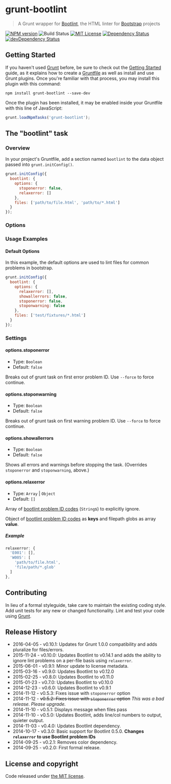 # grunt-bootlint

> A Grunt wrapper for [Bootlint](https://www.npmjs.org/package/bootlint), the HTML linter for [Bootstrap](https://getbootstrap.com) projects

[![NPM version](https://img.shields.io/npm/v/grunt-bootlint.svg)](https://www.npmjs.com/package/grunt-bootlint)
![Build Status](https://github.com/twbs/grunt-bootlint/workflows/Tests/badge.svg)
[![MIT License](https://img.shields.io/npm/l/grunt-bootlint.svg)](https://github.com/twbs/grunt-bootlint/blob/master/LICENSE)
[![Dependency Status](https://img.shields.io/david/twbs/grunt-bootlint.svg)](https://david-dm.org/twbs/grunt-bootlint)
[![devDependency Status](https://img.shields.io/david/dev/twbs/grunt-bootlint.svg)](https://david-dm.org/twbs/grunt-bootlint?type=dev)

## Getting Started

If you haven't used [Grunt](https://gruntjs.com/) before, be sure to check out the [Getting Started](https://gruntjs.com/getting-started) guide, as it explains how to create a [Gruntfile](https://gruntjs.com/sample-gruntfile) as well as install and use Grunt plugins. Once you're familiar with that process, you may install this plugin with this command:

```shell
npm install grunt-bootlint --save-dev
```

Once the plugin has been installed, it may be enabled inside your Gruntfile with this line of JavaScript:

```js
grunt.loadNpmTasks('grunt-bootlint');
```

## The "bootlint" task

### Overview

In your project's Gruntfile, add a section named `bootlint` to the data object passed into `grunt.initConfig()`.

```js
grunt.initConfig({
  bootlint: {
    options: {
      stoponerror: false,
      relaxerror: []
    },
    files: ['path/to/file.html', 'path/to/*.html']
  }
});
```

### Options

### Usage Examples

#### Default Options

In this example, the default options are used to lint files for common problems in bootstrap.

```js
grunt.initConfig({
  bootlint: {
    options: {
      relaxerror: [],
      showallerrors: false,
      stoponerror: false,
      stoponwarning: false
    },
    files: ['test/fixtures/*.html']
  }
});
```

### Settings

#### options.stoponerror

* Type: `Boolean`
* Default: `false`

Breaks out of grunt task on first error problem ID. Use `--force` to force continue.

#### options.stoponwarning

* Type: `Boolean`
* Default: `false`

Breaks out of grunt task on first warning problem ID. Use `--force` to force continue.

#### options.showallerrors

* Type: `Boolean`
* Default: `false`

Shows all errors and warnings before stopping the task. (Overrides `stoponerror` and `stoponwarning`, above.)

#### options.relaxerror

* Type: `Array` | `Object`
* Default: `[]`

Array of [bootlint problem ID codes][] (`String`s) to explicitly ignore.

Object of [bootlint problem ID codes][] as **keys** and filepath globs as array **value**.

##### Example

```js
relaxerror: {
  'E001': [],
  'W005': [
    'path/to/file.html',
    'file/path/*.glob'
  ]
},
```

## Contributing

In lieu of a formal styleguide, take care to maintain the existing coding style. Add unit tests for any new or changed functionality. Lint and test your code using [Grunt](https://gruntjs.com/).

## Release History

* 2016-04-05 - v0.10.1: Updates for Grunt 1.0.0 compatibility and adds pluralize for files/errors.
* 2015-11-24 - v0.10.0: Updates Bootlint to v0.14.1 and adds the ability to ignore lint problems on a per-file basis using `relaxerror`.
* 2015-06-01 - v0.9.1: Minor update to license metadata.
* 2015-03-16 - v0.9.0: Updates Bootlint to v0.12.0
* 2015-02-25 - v0.8.0: Updates Bootlint to v0.11.0
* 2015-01-23 - v0.7.0: Updates Bootlint to v0.10.0
* 2014-12-23 - v0.6.0: Updates Bootlint to v0.9.1
* 2014-11-12 - v0.5.3: Fixes issue with `stoponerror` option
* 2014-11-12 - ~~v0.5.2: Fixes issue with `stoponerror` option~~ *This was a bad release. Please upgrade.*
* 2014-11-10 - v0.5.1: Displays message when files pass
* 2014-11-10 - v0.5.0: Updates Bootlint, adds line/col numbers to output, quieter output.
* 2014-11-03 - v0.4.0: Updates Bootlint dependency.
* 2014-10-17 - v0.3.0: Basic support for Bootlint 0.5.0. **Changes `relaxerror` to use Bootlint problem IDs**
* 2014-09-25 - v0.2.1: Removes color dependency.
* 2014-09-25 - v0.2.0: First formal release.

## License and copyright

Code released under [the MIT license](https://github.com/twbs/grunt-bootlint/blob/master/LICENSE).

[bootlint problem ID codes]: https://github.com/twbs/bootlint/wiki
